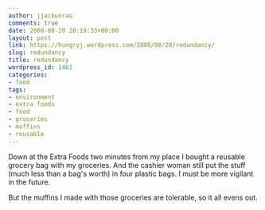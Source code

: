 ```yaml
---
author: jjackunrau
comments: true
date: 2008-08-20 20:18:33+00:00
layout: post
link: https://hungryj.wordpress.com/2008/08/20/redundancy/
slug: redundancy
title: redundancy
wordpress_id: 1461
categories:
- food
tags:
- environment
- extra foods
- food
- groceries
- muffins
- reusable
---
```


Down at the Extra Foods two minutes from my place I bought a reusable grocery bag with my groceries. And the cashier woman still put the stuff (much less than a bag's worth) in four plastic bags. I must be more vigilant in the future.

But the muffins I made with those groceries are tolerable, so it all evens out.
